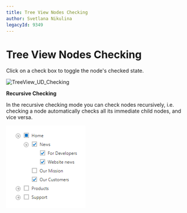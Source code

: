 ```yaml
---
title: Tree View Nodes Checking
author: Svetlana Nikulina
legacyId: 9349
---
```

# Tree View Nodes Checking
Click on a check box to toggle the node's checked state.

![TreeView_UD_Checking](../../images/img13277.png)

**Recursive Checking**

In the recursive checking mode you can check nodes recursively, i.e. checking a node automatically checks all its immediate child nodes, and vice versa.

![TreeView_UD_Checking](../../images/tree-view-checking-recursive.png)